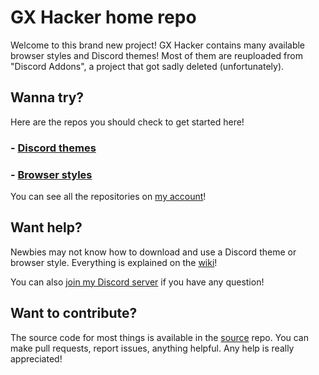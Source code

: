 # GX Hacker home repo

Welcome to this brand new project! GX Hacker contains many available browser styles and Discord themes! Most of them are reuploaded from "Discord Addons", a project that got sadly deleted (unfortunately).

## Wanna try?

Here are the repos you should check to get started here!

### - [Discord themes](https://github.com/gx-hacker/discord-themes)

### - [Browser styles](https://github.com/gx-hacker/browser-styles)

You can see all the repositories on [my account](https://github.com/gx-hacker)!

## Want help?

Newbies may not know how to download and use a Discord theme or browser style. Everything is explained on the [wiki](https://github.com/gx-hacker/home/wiki)!

You can also [join my Discord server](https://dsc.gg/code-and-stuff) if you have any question!

## Want to contribute?

The source code for most things is available in the [source](https://github.com/gx-hacker/source) repo. You can make pull requests, report issues, anything helpful. Any help is really appreciated!

